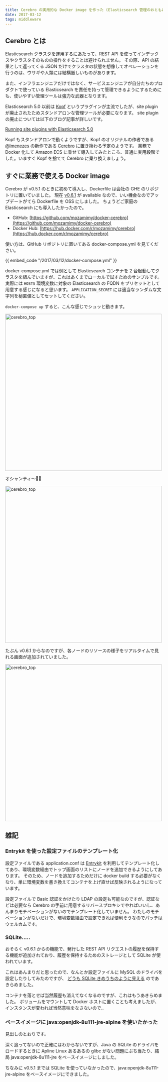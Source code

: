 ```yaml
---
title: Cerebro の実用的な Docker image を作った (Elasticsearch 管理のおともに)
date: 2017-03-12
tags: middleware
---
```


## Cerebro とは

Elasticsearch クラスタを運用するにあたって、REST API を使ってインデックスやクラスタそのものの操作をすることは避けられません。
その際、API の結果として返ってくる JSON だけでクラスタの状態を想像してオペレーションを行うのは、ウサギや人類には結構厳しいものがあります。

また、インフラエンジニアだけではなく、サービスエンジニアが自分たちのプロダクトで使っている Elasticsearch を責任を持って管理できるようにするためにも、使いやすい管理ツールは強力な武器となります。

Elasticsearch 5.0 以前は [Kopf](https://github.com/lmenezes/elasticsearch-kopf) というプラグインが主流でしたが、site plugin が廃止されたためスタンドアロンな管理ツールが必要になります。
site plugin の廃止については以下のブログ記事が詳しいです。

[Running site plugins with Elasticsearch 5.0](https://www.elastic.co/blog/running-site-plugins-with-elasticsearch-5-0)

Kopf もスタンドアロンで動くようですが、Kopf のオリジナルの作者である [@lmenezes](https://github.com/lmenezes) の新作である [Cerebro](https://github.com/lmenezes/cerebro) に置き換わる予定のようです。
業務で Docker 化して Amazon ECS に乗せて導入してみたところ、普通に実用段階でした。いますぐ Kopf を捨てて Cerebro に乗り換えましょう。

## すぐに業務で使える Docker image

Cerebro が v0.5.1 のときに初めて導入し、Dockerfile は会社の GHE のリポジトリに置いていました。
現在 [v0.6.1](https://github.com/lmenezes/cerebro/releases/tag/v0.6.1) が available なので、いい機会なのでアップデートがてら Dockerfile を OSS にしました。
ちょうどご家庭の Elasticsearch にも導入したかったので。

- GitHub: [https://github.com/mozamimy/docker-cerebro](https://github.com/mozamimy/docker-cerebro)
- Docker Hub: [https://hub.docker.com/r/mozamimy/cerebro](https://hub.docker.com/r/mozamimy/cerebro)

使い方は、GitHub リポジトリに置いてある docker-compose.yml を見てください。

<p>
{{ embed_code "/2017/03/12/docker-compose.yml" }}
</p>

docker-compose.yml では例として Elasticsearch コンテナを 2 台起動してクラスタを組んでいますが、これはあくまでローカルで試すためのサンプルです。
実際には `HOSTS` 環境変数に対象の Elasticsearch の FQDN をプリセットとして用意する感じになると思います。
`APPLICATION_SECRET` には適当なランダムな文字列を秘匿値としてセットしてください。

`docker-compose up` すると、こんな感じでシュッと動きます。

<a href='/images/2017/03/12/docker_cerebro/cerebro_top.png'><img alt='cerebro_top' src='/images/2017/03/12/docker_cerebro/cerebro_top.png' style='width: 500px;'></a>

オシャンティ〜🐰💕

<a href='/images/2017/03/12/docker_cerebro/cerebro_cluster.png'><img alt='cerebro_top' src='/images/2017/03/12/docker_cerebro/cerebro_cluster.png' style='width: 500px;'></a>

たぶん v0.6.1 からなのですが、各ノードのリソースの様子をリアルタイムで見れる画面が追加されていました。

<a href='/images/2017/03/12/docker_cerebro/cerebro_nodes.png'><img alt='cerebro_top' src='/images/2017/03/12/docker_cerebro/cerebro_nodes.png' style='width: 500px;'></a>


## 雑記

### Entrykit を使った設定ファイルのテンプレート化

設定ファイルである application.conf は [Entrykit](https://github.com/progrium/entrykit) を利用してテンプレート化してあり、環境変数経由でトップ画面のリストにノードを追加できるようにしてあります。
そのため、ノードを追加するためだけに docker build する必要がなくなり、単に環境変数を書き換えてコンテナを上げ直せば反映されるようになっています。

設定ファイルで Basic 認証をかけたり LDAP の設定も可能なのですが、認証などは必要なら Cerebro の手前に用意するリバースプロキシでやればいいし、あんまりモチベーションがないのでテンプレート化していません。
わたしのモチベーションがないだけで、環境変数経由で設定できれば便利そうなのでパッチはウェルカムです。

### SQLite.....

おそらく v0.6.1 からの機能で、発行した REST API リクエストの履歴を保持する機能が追加されており、履歴を保持するためのストレージとして SQLite が使われています。

これはあんまりだと思ったので、なんとか設定ファイルに MySQL のドライバを設定したりしてみたのですが、 [どうも SQLite きめうちのように見える](https://github.com/lmenezes/cerebro/blob/v0.6.1/app/dao/RestRequest.scala#L6) のであきらめました。

コンテナを落とせば当然履歴も消えてなくなるのですが、これはもうあきらめました。
ボリュームをマウントして Docker ホストに置くことも考えましたが、インスタンスが変われば当然意味をなさないので..

### ベースイメージに java:openjdk-8u111-jre-alpine を使いたかった

見出しのとおりです。

深く追ってないので正確にはわからないですが、Java の SQLite のドライバをロードするときに Apline Linux あるあるの glibc がない問題にぶち当たり、結局 java:openjdk-8u111-jre をベースイメージにしました。

ちなみに v0.5.1 までは SQLite を使っていなかったので、java:openjdk-8u111-jre-alpine をベースイメージにできました。
